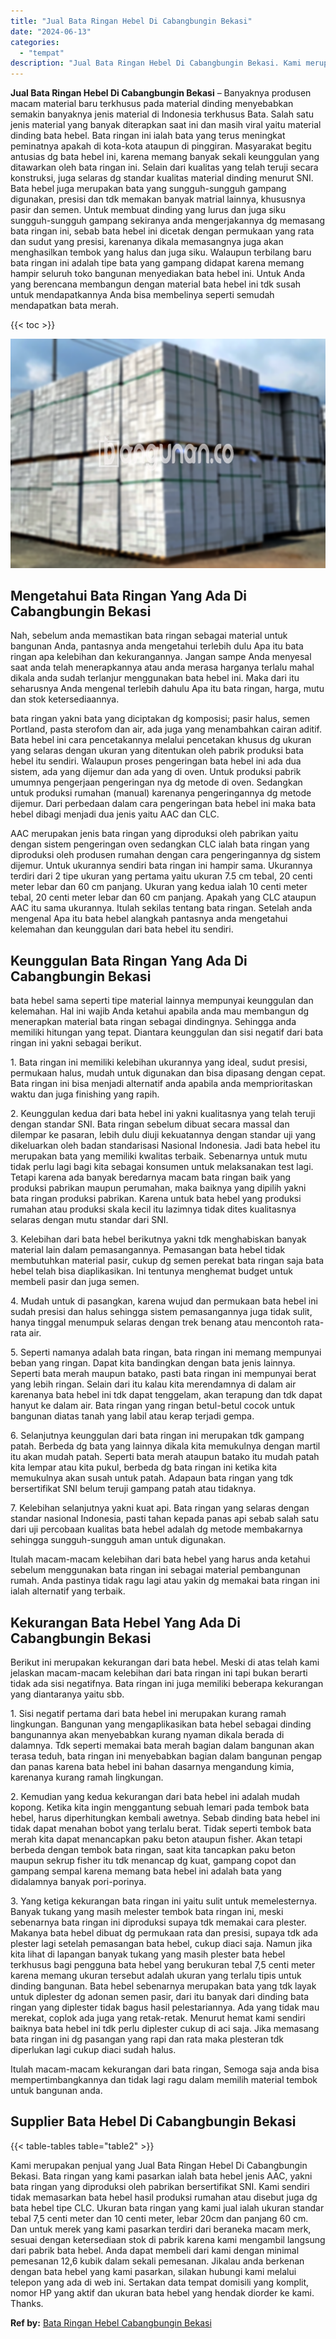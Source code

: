 ```yaml
---
title: "Jual Bata Ringan Hebel Di Cabangbungin Bekasi"
date: "2024-06-13"
categories: 
  - "tempat"
description: "Jual Bata Ringan Hebel Di Cabangbungin Bekasi. Kami merupakan penjual yang Jual Bata Ringan Hebel Di Cabangbungin Bekasi. Bata ringan yang kami pasarkan iala..."
---
```


**Jual Bata Ringan Hebel Di Cabangbungin Bekasi** – Banyaknya produsen macam material baru terkhusus pada material dinding menyebabkan semakin banyaknya jenis material di Indonesia terkhusus Bata. Salah satu jenis material yang banyak diterapkan saat ini dan masih viral yaitu material dinding bata hebel. Bata ringan ini ialah bata yang terus meningkat peminatnya apakah di kota-kota ataupun di pinggiran. Masyarakat begitu antusias dg bata hebel ini, karena memang banyak sekali keunggulan yang ditawarkan oleh bata ringan ini. Selain dari kualitas yang telah teruji secara konstruksi, juga selaras dg standar kualitas material dinding menurut SNI. Bata hebel juga merupakan bata yang sungguh-sungguh gampang digunakan, presisi dan tdk memakan banyak matrial lainnya, khususnya pasir dan semen. Untuk membuat dinding yang lurus dan juga siku sungguh-sungguh gampang sekiranya anda mengerjakannya dg memasang bata ringan ini, sebab bata hebel ini dicetak dengan permukaan yang rata dan sudut yang presisi, karenanya dikala memasangnya juga akan menghasilkan tembok yang halus dan juga siku. Walaupun terbilang baru bata ringan ini adalah tipe bata yang gampang didapat karena memang hampir seluruh toko bangunan menyediakan bata hebel ini. Untuk Anda yang berencana membangun dengan material bata hebel ini tdk susah untuk mendapatkannya Anda bisa membelinya seperti semudah mendapatkan bata merah.

{{< toc >}}

![Jual Bata Ringan Hebel Di Cabangbungin Bekasi](/images/jual-hebel-murah-44.png)

## Mengetahui Bata Ringan Yang Ada Di Cabangbungin Bekasi

Nah, sebelum anda memastikan bata ringan sebagai material untuk bangunan Anda, pantasnya anda mengetahui terlebih dulu Apa itu bata ringan apa kelebihan dan kekurangannya. Jangan sampe Anda menyesal saat anda telah menerapkannya atau anda merasa harganya terlalu mahal dikala anda sudah terlanjur menggunakan bata hebel ini. Maka dari itu seharusnya Anda mengenal terlebih dahulu Apa itu bata ringan, harga, mutu dan stok ketersediaannya.

bata ringan yakni bata yang diciptakan dg komposisi; pasir halus, semen Portland, pasta sterofom dan air, ada juga yang menambahkan cairan aditif. Bata hebel ini cara pencetakannya melalui pencetakan khusus dg ukuran yang selaras dengan ukuran yang ditentukan oleh pabrik produksi bata hebel itu sendiri. Walaupun proses pengeringan bata hebel ini ada dua sistem, ada yang dijemur dan ada yang di oven. Untuk produksi pabrik umumnya pengerjaan pengeringan nya dg metode di oven. Sedangkan untuk produksi rumahan (manual) karenanya pengeringannya dg metode dijemur. Dari perbedaan dalam cara pengeringan bata hebel ini maka bata hebel dibagi menjadi dua jenis yaitu AAC dan CLC.

AAC merupakan jenis bata ringan yang diproduksi oleh pabrikan yaitu dengan sistem pengeringan oven sedangkan CLC ialah bata ringan yang diproduksi oleh produsen rumahan dengan cara pengeringannya dg sistem dijemur. Untuk ukurannya sendiri bata ringan ini hampir sama. Ukurannya terdiri dari 2 tipe ukuran yang pertama yaitu ukuran 7.5 cm tebal, 20 centi meter lebar dan 60 cm panjang. Ukuran yang kedua ialah 10 centi meter tebal, 20 centi meter lebar dan 60 cm panjang. Apakah yang CLC ataupun AAC itu sama ukurannya. Itulah sekilas tentang bata ringan. Setelah anda mengenal Apa itu bata hebel alangkah pantasnya anda mengetahui kelemahan dan keunggulan dari bata hebel itu sendiri.

## Keunggulan Bata Ringan Yang Ada Di Cabangbungin Bekasi

bata hebel sama seperti tipe material lainnya mempunyai keunggulan dan kelemahan. Hal ini wajib Anda ketahui apabila anda mau membangun dg menerapkan material bata ringan sebagai dindingnya. Sehingga anda memiliki hitungan yang tepat. Diantara keunggulan dan sisi negatif dari bata ringan ini yakni sebagai berikut.

1\. Bata ringan ini memiliki kelebihan ukurannya yang ideal, sudut presisi, permukaan halus, mudah untuk digunakan dan bisa dipasang dengan cepat. Bata ringan ini bisa menjadi alternatif anda apabila anda memprioritaskan waktu dan juga finishing yang rapih.

2\. Keunggulan kedua dari bata hebel ini yakni kualitasnya yang telah teruji dengan standar SNI. Bata ringan sebelum dibuat secara massal dan dilempar ke pasaran, lebih dulu diuji kekuatannya dengan standar uji yang dikeluarkan oleh badan standarisasi Nasional Indonesia. Jadi bata hebel itu merupakan bata yang memiliki kwalitas terbaik. Sebenarnya untuk mutu tidak perlu lagi bagi kita sebagai konsumen untuk melaksanakan test lagi. Tetapi karena ada banyak beredarnya macam bata ringan baik yang produksi pabrikan maupun perumahan, maka baiknya yang dipilih yakni bata ringan produksi pabrikan. Karena untuk bata hebel yang produksi rumahan atau produksi skala kecil itu lazimnya tidak dites kualitasnya selaras dengan mutu standar dari SNI.

3\. Kelebihan dari bata hebel berikutnya yakni tdk menghabiskan banyak material lain dalam pemasangannya. Pemasangan bata hebel tidak membutuhkan material pasir, cukup dg semen perekat bata ringan saja bata hebel telah bisa diaplikasikan. Ini tentunya menghemat budget untuk membeli pasir dan juga semen.

4\. Mudah untuk di pasangkan, karena wujud dan permukaan bata hebel ini sudah presisi dan halus sehingga sistem pemasangannya juga tidak sulit, hanya tinggal menumpuk selaras dengan trek benang atau mencontoh rata-rata air.

5\. Seperti namanya adalah bata ringan, bata ringan ini memang mempunyai beban yang ringan. Dapat kita bandingkan dengan bata jenis lainnya. Seperti bata merah maupun batako, pasti bata ringan ini mempunyai berat yang lebih ringan. Selain dari itu kalau kita merendamnya di dalam air karenanya bata hebel ini tdk dapat tenggelam, akan terapung dan tdk dapat hanyut ke dalam air. Bata ringan yang ringan betul-betul cocok untuk bangunan diatas tanah yang labil atau kerap terjadi gempa.

6\. Selanjutnya keunggulan dari bata ringan ini merupakan tdk gampang patah. Berbeda dg bata yang lainnya dikala kita memukulnya dengan martil itu akan mudah patah. Seperti bata merah ataupun batako itu mudah patah kita lempar atau kita pukul, berbeda dg bata ringan ini ketika kita memukulnya akan susah untuk patah. Adapaun bata ringan yang tdk bersertifikat SNI belum teruji gampang patah atau tidaknya.

7\. Kelebihan selanjutnya yakni kuat api. Bata ringan yang selaras dengan standar nasional Indonesia, pasti tahan kepada panas api sebab salah satu dari uji percobaan kualitas bata hebel adalah dg metode membakarnya sehingga sungguh-sungguh aman untuk digunakan.

Itulah macam-macam kelebihan dari bata hebel yang harus anda ketahui sebelum menggunakan bata ringan ini sebagai material pembangunan rumah. Anda pastinya tidak ragu lagi atau yakin dg memakai bata ringan ini ialah alternatif yang terbaik.

## Kekurangan Bata Hebel Yang Ada Di Cabangbungin Bekasi

Berikut ini merupakan kekurangan dari bata hebel. Meski di atas telah kami jelaskan macam-macam kelebihan dari bata ringan ini tapi bukan berarti tidak ada sisi negatifnya. Bata ringan ini juga memiliki beberapa kekurangan yang diantaranya yaitu sbb.

1\. Sisi negatif pertama dari bata hebel ini merupakan kurang ramah lingkungan. Bangunan yang mengaplikasikan bata hebel sebagai dinding bangunannya akan menyebabkan kurang nyaman dikala berada di dalamnya. Tdk seperti memakai bata merah bagian dalam bangunan akan terasa teduh, bata ringan ini menyebabkan bagian dalam bangunan pengap dan panas karena bata hebel ini bahan dasarnya mengandung kimia, karenanya kurang ramah lingkungan.

2\. Kemudian yang kedua kekurangan dari bata hebel ini adalah mudah kopong. Ketika kita ingin menggantung sebuah lemari pada tembok bata hebel, harus diperhitungkan kembali awetnya. Sebab dinding bata hebel ini tidak dapat menahan bobot yang terlalu berat. Tidak seperti tembok bata merah kita dapat menancapkan paku beton ataupun fisher. Akan tetapi berbeda dengan tembok bata ringan, saat kita tancapkan paku beton maupun sekrup fisher itu tdk menancap dg kuat, gampang copot dan gampang sempal karena memang bata hebel ini adalah bata yang didalamnya banyak pori-porinya.

3\. Yang ketiga kekurangan bata ringan ini yaitu sulit untuk memelesternya. Banyak tukang yang masih melester tembok bata ringan ini, meski sebenarnya bata ringan ini diproduksi supaya tdk memakai cara plester. Makanya bata hebel dibuat dg permukaan rata dan presisi, supaya tdk ada plester lagi setelah pemasangan bata hebel, cukup diaci saja. Namun jika kita lihat di lapangan banyak tukang yang masih plester bata hebel terkhusus bagi pengguna bata hebel yang berukuran tebal 7,5 centi meter karena memang ukuran tersebut adalah ukuran yang terlalu tipis untuk dinding bangunan. Bata hebel sebenarnya merupakan bata yang tdk layak untuk diplester dg adonan semen pasir, dari itu banyak dari dinding bata ringan yang diplester tidak bagus hasil pelestariannya. Ada yang tidak mau merekat, coplok ada juga yang retak-retak. Menurut hemat kami sendiri baiknya bata hebel ini tdk perlu diplester cukup di aci saja. Jika memasang bata ringan ini dg pasangan yang rapi dan rata maka plesteran tdk diperlukan lagi cukup diaci sudah halus.

Itulah macam-macam kekurangan dari bata ringan, Semoga saja anda bisa mempertimbangkannya dan tidak lagi ragu dalam memilih material tembok untuk bangunan anda.

## Supplier Bata Hebel Di Cabangbungin Bekasi

{{< table-tables table="table2" >}}

Kami merupakan penjual yang Jual Bata Ringan Hebel Di Cabangbungin Bekasi. Bata ringan yang kami pasarkan ialah bata hebel jenis AAC, yakni bata ringan yang diproduksi oleh pabrikan bersertifikat SNI. Kami sendiri tidak memasarkan bata hebel hasil produksi rumahan atau disebut juga dg bata hebel tipe CLC. Ukuran bata ringan yang kami jual ialah ukuran standar tebal 7,5 centi meter dan 10 centi meter, lebar 20cm dan panjang 60 cm. Dan untuk merek yang kami pasarkan terdiri dari beraneka macam merk, sesuai dengan ketersediaan stok di pabrik karena kami mengambil langsung dari pabrik bata hebel. Anda dapat membeli dari kami dengan minimal pemesanan 12,6 kubik dalam sekali pemesanan. Jikalau anda berkenan dengan bata hebel yang kami pasarkan, silakan hubungi kami melalui telepon yang ada di web ini. Sertakan data tempat domisili yang komplit, nomor HP yang aktif dan ukuran bata hebel yang hendak diorder ke kami. Thanks.

**Ref by:** [Bata Ringan Hebel Cabangbungin Bekasi](https://id.wikipedia.org/wiki/Bata)
